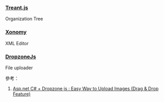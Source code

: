 ﻿### [Treant.js](https://fperucic.github.io/treant-js/)

Organization Tree

### [Xonomy](https://github.com/michmech/xonomy)

XML Editor

### [DropzoneJs](https://github.com/enyo/dropzone)

File uploader

參考：

1. [Asp.net C# + Dropzone js : Easy Way to Upload Images (Drag & Drop Feature)](https://codepedia.info/using-dropzone-js-file-image-upload-in-asp-net-webform-c/)
